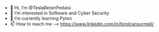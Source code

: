 - 👋 Hi, I’m @TeslaReisinFedaisi
- 👀 I’m interested in Software and Cyber Security
- 🐍 I’m currently learning Pyton
- 📫 How to reach me --> https://www.linkedin.com/in/birolcansurmeli/

<!---
TeslaReisinFedaisi/TeslaReisinFedaisi is a ✨ special ✨ repository because its `README.md` (this file) appears on your GitHub profile.
You can click the Preview link to take a look at your changes.
--->
